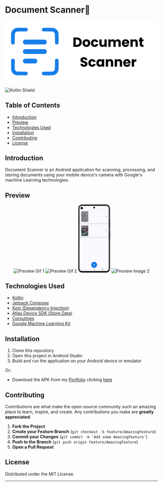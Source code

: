 # Document Scanner📄

<p align="center">
  <img src="preview/banner.svg" alt="Repo banner" />
</p>

![Kotlin Shield](https://img.shields.io/badge/Kotlin-B125EA?style=for-the-badge&logo=kotlin&logoColor=white)

## Table of Contents
- [Introduction](#introduction)
- [Preview](#preview)
- [Technologies Used](#technologies-used)
- [Installation](#installation)
- [Contributing](#contributing)
- [License](#license)

## Introduction
Document Scanner is an Android application for scanning, processing, and storing documents using your mobile device's camera with Google's machine Learning technologies.

## Preview
<p align="center">
  <img src="preview/preview_gif_1.gif" alt="Preview Gif 1" width="20%" />
  <img src="preview/preview_gif_2.gif" alt="Preview Gif 2" width="20%"/>
  <img src="preview/preview_img_1.png" alt="Preview Image 1" width="21%"/>
  <img src="preview/preview_img_2.png" alt="Preview Image 2" width="21%"/>
</p>

## Technologies Used
- [Kotlin](https://kotlinlang.org)
- [Jetpack Compose](developer.android.com/develop/ui/compose)
- [Koin (Dependency Injection)](https://insert-koin.io)
- [Atlas Device SDK (Store Data)](https://www.mongodb.com/docs/atlas/device-sdks/sdk/kotlin/)
- [Coroutines](https://kotlinlang.org/docs/coroutines-overview.html)
- [Google Machine Learning Kit](https://developers.google.com/ml-kit/vision/doc-scanner/android)

## Installation
1. Clone this repository
2. Open this project in Android Studio
3. Build and run the application on your Android device or emulator

Or:

- Download the APK from my [Portfolio](https://guilhermeignacio.vercel.app) clicking [here](guilhermeignacio.vercel.app/projects/documentScanner/app-release.apk)

## Contributing
Contributions are what make the open-source community such an amazing place to learn, inspire, and create. Any contributions you make are **greatly appreciated**.

1. **Fork the Project**
2. **Create your Feature Branch** (`git checkout -b feature/AmazingFeature`)
3. **Commit your Changes** (`git commit -m 'Add some AmazingFeature'`)
4. **Push to the Branch** (`git push origin feature/AmazingFeature`)
5. **Open a Pull Request**

## License
Distributed under the MIT License.

---